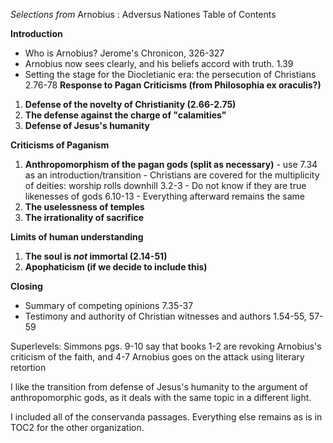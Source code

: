 *Selections from* Arnobius : Adversus Nationes
Table of Contents

**Introduction**
  - Who is Arnobius? Jerome's Chronicon, 326-327
  - Arnobius now sees clearly, and his beliefs accord with truth.	1.39
  - Setting the stage for the Diocletianic era: the persecution of Christians 2.76-78
**Response to Pagan Criticisms (from Philosophia ex oraculis?)**
  1. **Defense of the novelty of Christianity (2.66-2.75)**
  1. **The defense against the charge of "calamities"**
  1. **Defense of Jesus's humanity**

**Criticisms of Paganism**
  1. **Anthropomorphism of the pagan gods (split as necessary)**
    - use 7.34 as an introduction/transition
    - Christians are covered for the multiplicity of deities: worship rolls downhill	3.2-3
    - Do not know if they are true likenesses of gods	6.10-13
    - Everything afterward remains the same
  1. **The uselessness of temples**
  1. **The irrationality of sacrifice**

**Limits of human understanding**
  1. **The soul is *not* immortal (2.14-51)**
  1. **Apophaticism (if we decide to include this)**



**Closing**
  - Summary of competing opinions 7.35-37
  - Testimony and authority of Christian witnesses and authors	1.54-55, 57-59





  Superlevels: Simmons pgs. 9-10 say that books 1-2 are revoking Arnobius's criticism of the faith, and 4-7 Arnobius goes on the attack using literary retortion

  I like the transition from defense of Jesus's humanity to the argument of anthropomorphic gods, as it deals with the same topic in a different light.

  I included all of the conservanda passages. Everything else remains as is in TOC2 for the other organization.
